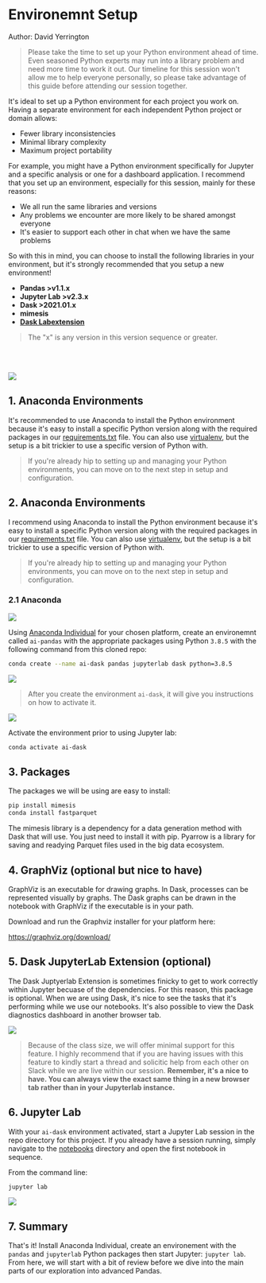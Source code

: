 # Environemnt Setup
Author:  David Yerrington

> Please take the time to set up your Python environment ahead of time.  Even seasoned Python experts may run into a library problem and need more time to work it out.  Our timeline for this session won't allow me to help everyone personally, so please take advantage of this guide before attending our session together.

It's ideal to set up a Python environment for each project you work on. Having a separate environment for each independent Python project or domain allows:

- Fewer library inconsistencies 
- Minimal library complexity
- Maximum project portability

For example, you might have a Python environment specifically for Jupyter and a specific analysis or one for a dashboard application. I recommend that you set up an environment, especially for this session, mainly for these reasons:

- We all run the same libraries and versions
- Any problems we encounter are more likely to be shared amongst everyone
- It's easier to support each other in chat when we have the same problems

So with this in mind, you can choose to install the following libraries in your environment, but it's strongly recommended that you setup a new environment!

- **Pandas >v1.1.x**
- **Jupyter Lab >v2.3.x**
- **Dask >2021.01.x**
- **mimesis**
- **[Dask Labextension](https://github.com/dask/dask-labextension)**

> The "x" is any version in this version sequence or greater.

<br><br>

![](https://upload.wikimedia.org/wikipedia/en/c/cd/Anaconda_Logo.png)
## 1. Anaconda Environments
It's recommended to use Anaconda to install the Python environment because it's easy to install a specific Python version along with the required packages in our [requirements.txt](./requirements.txt) file.  You can also use [virtualenv](https://docs.python-guide.org/dev/virtualenvs/), but the setup is a bit trickier to use a specific version of Python with.
> If you're already hip to setting up and managing your Python environments, you can move on to the next step in setup and configuration.


## 2. Anaconda Environments

I recommend using Anaconda to install the Python environment because it's easy to install a specific Python version along with the required packages in our [requirements.txt](./requirements.txt) file.  You can also use [virtualenv](https://docs.python-guide.org/dev/virtualenvs/), but the setup is a bit trickier to use a specific version of Python with.
> If you're already hip to setting up and managing your Python environments, you can move on to the next step in setup and configuration.


### 2.1 Anaconda

![](https://snipboard.io/7hOoz3.jpg)

Using [Anaconda Individual](https://www.anaconda.com/products/individual) for your chosen platform, create an environemnt called `ai-pandas` with the appropriate packages using Python `3.8.5` with the following command from this cloned repo:

```bash
conda create --name ai-dask pandas jupyterlab dask python=3.8.5
```

![](https://snipboard.io/Oo1AdF.jpg)

> After you create the environment `ai-dask`, it will give you instructions on how to activate it.

![](https://snipboard.io/gkFxij.jpg)

Activate the environment prior to using Jupyter lab:

```bash
conda activate ai-dask
```

## 3. Packages
The packages we will be using are easy to install:
```bash
pip install mimesis
conda install fastparquet
```

The mimesis library is a dependency for a data generation method with Dask that will use.  You just need to install it with pip. Pyarrow is a library for saving and readying Parquet files used in the big data ecosystem.


## 4. GraphViz (optional but nice to have)

GraphViz is an executable for drawing graphs.  In Dask, processes can be represented visually by graphs.  The Dask graphs can be drawn in the notebook with GraphViz if the executable is in your path.

Download and run the Graphviz installer for your platform here:

https://graphviz.org/download/

## 5. Dask JupyterLab Extension (optional)

The Dask Juptyerlab Extension is sometimes finicky to get to work correctly within Jupyter becuase of the dependencies.  For this reason, this package is optional.  When we are using Dask, it's nice to see the tasks that it's performing while we use our notebooks.  It's also possible to view the Dask diagnostics dashboard in another browser tab.

![](https://snipboard.io/ZF7u2N.jpg)


> Because of the class size, we will offer minimal support for this feature.  I highly recommend that if you are having issues with this feature to kindly start a thread and solicitic help from each other on Slack while we are live within our session.  **Remember, it's a nice to have.  You can always view the exact same thing in a new browser tab rather than in your Jupyterlab instance.**

## 6. Jupyter Lab

With your `ai-dask` environment activated, start a Jupyter Lab session in the repo directory for this project.  If you already have a session running, simply navigate to the [notebooks](/notebooks) directory and open the first notebook in sequence.

From the command line:

```bash
jupyter lab
```

![](https://snipboard.io/4XlmLU.jpg)


## 7. Summary

That's it!  Install Anaconda Individual, create an environement with the `pandas` and `jupyterlab` Python packages then start Jupyter:  `jupyter lab`.  From here, we will start with a bit of review before we dive into the main parts of our exploration into advanced Pandas.
